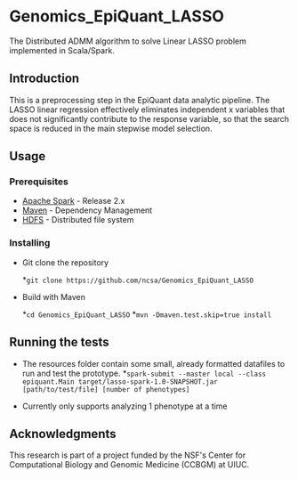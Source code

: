 # Genomics_EpiQuant_LASSO

The Distributed ADMM algorithm to solve Linear LASSO problem implemented in Scala/Spark.

## Introduction

This is a preprocessing step in the EpiQuant data analytic pipeline. The LASSO linear regression effectively eliminates independent x variables that does not significantly contribute to the response variable, so that the search space is reduced in the main stepwise model selection.

## Usage

### Prerequisites

   * [Apache Spark](https://spark.apache.org) - Release 2.x
   * [Maven](https://maven.apache.org/) - Dependency Management
   * [HDFS](http://hadoop.apache.org) - Distributed file system

### Installing

* Git clone the repository

	*`git clone https://github.com/ncsa/Genomics_EpiQuant_LASSO`

* Build with Maven

	*`cd Genomics_EpiQuant_LASSO`
	*`mvn -Dmaven.test.skip=true install`

## Running the tests

* The resources folder contain some small, already formatted datafiles to run and test the prototype. 
	*`spark-submit --master local --class epiquant.Main target/lasso-spark-1.0-SNAPSHOT.jar [path/to/test/file] [number of phenotypes]`

* Currently only supports analyzing 1 phenotype at a time

## Acknowledgments

This research is part of a project funded by the NSF's Center for  Computational Biology and Genomic Medicine (CCBGM) at UIUC.

